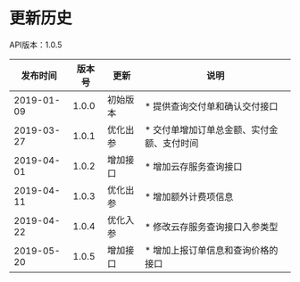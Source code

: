 # 更新历史 #
API版本：1.0.5

|发布时间|版本号|更新|说明|
|---|---|---|---|
|2019-01-09|1.0.0|初始版本|* 提供查询交付单和确认交付接口|
|2019-03-27|1.0.1|优化出参|* 交付单增加订单总金额、实付金额、支付时间|
|2019-04-01|1.0.2|增加接口|* 增加云存服务查询接口|
|2019-04-11|1.0.3|优化出参|* 增加额外计费项信息|
|2019-04-22|1.0.4|优化入参|* 修改云存服务查询接口入参类型|
|2019-05-20|1.0.5|增加接口|* 增加上报订单信息和查询价格的接口|
